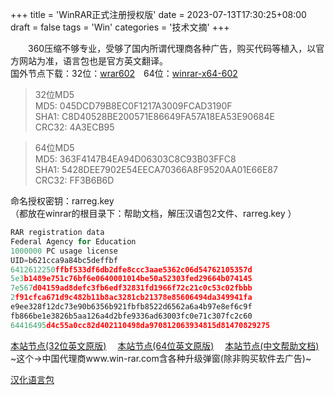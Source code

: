 +++
title = 'WinRAR正式注册授权版'
date = 2023-07-13T17:30:25+08:00
draft = false
tags = 'Win'
categories = '技术文摘'
+++


　　360压缩不够专业，受够了国内所谓代理商各种广告，购买代码等植入，以官方网站为准，语言包也是官方英文翻译。  
国外节点下载：32位：[wrar602](https://www.rarlab.com/rar/wrar602.exe)　64位：[winrar-x64-602](https://www.rarlab.com/rar/winrar-x64-602.exe)

>32位MD5  
MD5: 045DCD79B8EC0F1217A3009FCAD3190F  
SHA1: C8D40528BE200571E86649FA57A18EA53E90684E  
CRC32: 4A3ECB95

>64位MD5  
MD5: 363F4147B4EA94D06303C8C93B03FFC8  
SHA1: 5428DEE7902E54EECA70366A8F9520AA01E66E87  
CRC32: FF3B6B6D

命名授权密钥：rarreg.key  
（都放在winrar的根目录下：帮助文档，解压汉语包2文件、rarreg.key ）

``` c {linenos=inline}
RAR registration data
Federal Agency for Education
1000000 PC usage license
UID=b621cca9a84bc5deffbf
6412612250ffbf533df6db2dfe8ccc3aae5362c06d54762105357d
5e3b1489e751c76bf6e0640001014be50a52303fed29664b074145
7e567d04159ad8defc3fb6edf32831fd1966f72c21c0c53c02fbbb
2f91cfca671d9c482b11b8ac3281cb21378e85606494da349941fa
e9ee328f12dc73e90b6356b921fbfb8522d6562a6a4b97e8ef6c9f
fb866be1e3826b5aa126a4d2bfe9336ad63003fc0e71c307fc2c60
64416495d4c55a0cc82d402110498da970812063934815d81470829275
```
[本站节点(32位英文原版)](https://cos.hkfx.net/attachment/wrar602.exe)　 [本站节点(64位英文原版)](https://cos.hkfx.net/attachment/winrar-x64-602.exe)　 [本站节点(中文帮助文档)](https://cos.hkfx.net/attachment/WinRAR.chm)  
~这个→中国代理商www.win-rar.com含各种升级弹窗(除非购买软件去广告)~

[汉化语言包](https://cos.hkfx.net/attachment/1689250633_856601a2.rar "点击下载汉化语言包")